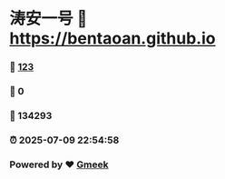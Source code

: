 # 涛安一号 :link: https://bentaoan.github.io 
### :page_facing_up: [123](https://bentaoan.github.io/tag.html) 
### :speech_balloon: 0 
### :hibiscus: 134293 
### :alarm_clock: 2025-07-09 22:54:58 
### Powered by :heart: [Gmeek](https://github.com/Meekdai/Gmeek)
